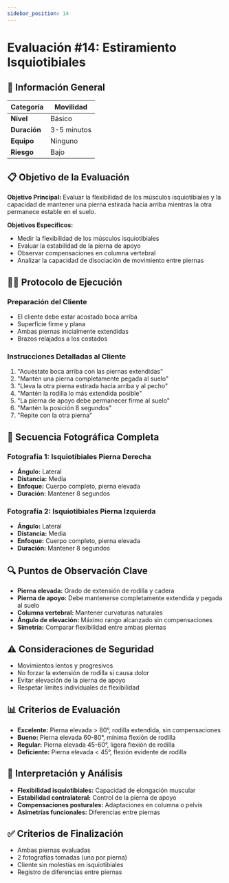 ```yaml
---
sidebar_position: 14
---
```


# Evaluación #14: Estiramiento Isquiotibiales

## 🎯 Información General
| **Categoría** | Movilidad |
|---|---|
| **Nivel** | Básico |
| **Duración** | 3-5 minutos |
| **Equipo** | Ninguno |
| **Riesgo** | Bajo |

## 📋 Objetivo de la Evaluación
**Objetivo Principal:** Evaluar la flexibilidad de los músculos isquiotibiales y la capacidad de mantener una pierna estirada hacia arriba mientras la otra permanece estable en el suelo.

**Objetivos Específicos:**
- Medir la flexibilidad de los músculos isquiotibiales
- Evaluar la estabilidad de la pierna de apoyo
- Observar compensaciones en columna vertebral
- Analizar la capacidad de disociación de movimiento entre piernas

## 🏃‍♂️ Protocolo de Ejecución

### **Preparación del Cliente**
- El cliente debe estar acostado boca arriba
- Superficie firme y plana
- Ambas piernas inicialmente extendidas
- Brazos relajados a los costados

### **Instrucciones Detalladas al Cliente**
1. "Acuéstate boca arriba con las piernas extendidas"
2. "Mantén una pierna completamente pegada al suelo"
3. "Lleva la otra pierna estirada hacia arriba y al pecho"
4. "Mantén la rodilla lo más extendida posible"
5. "La pierna de apoyo debe permanecer firme al suelo"
6. "Mantén la posición 8 segundos"
7. "Repite con la otra pierna"

## 📸 Secuencia Fotográfica Completa

### **Fotografía 1: Isquiotibiales Pierna Derecha**
- **Ángulo:** Lateral
- **Distancia:** Media
- **Enfoque:** Cuerpo completo, pierna elevada
- **Duración:** Mantener 8 segundos

### **Fotografía 2: Isquiotibiales Pierna Izquierda**
- **Ángulo:** Lateral
- **Distancia:** Media
- **Enfoque:** Cuerpo completo, pierna elevada
- **Duración:** Mantener 8 segundos

## 🔍 Puntos de Observación Clave
- **Pierna elevada:** Grado de extensión de rodilla y cadera
- **Pierna de apoyo:** Debe mantenerse completamente extendida y pegada al suelo
- **Columna vertebral:** Mantener curvaturas naturales
- **Ángulo de elevación:** Máximo rango alcanzado sin compensaciones
- **Simetría:** Comparar flexibilidad entre ambas piernas

## ⚠️ Consideraciones de Seguridad
- Movimientos lentos y progresivos
- No forzar la extensión de rodilla si causa dolor
- Evitar elevación de la pierna de apoyo
- Respetar límites individuales de flexibilidad

## 📊 Criterios de Evaluación
- **Excelente:** Pierna elevada &gt; 80°, rodilla extendida, sin compensaciones
- **Bueno:** Pierna elevada 60-80°, mínima flexión de rodilla
- **Regular:** Pierna elevada 45-60°, ligera flexión de rodilla
- **Deficiente:** Pierna elevada &lt; 45°, flexión evidente de rodilla

## 🎯 Interpretación y Análisis
- **Flexibilidad isquiotibiales:** Capacidad de elongación muscular
- **Estabilidad contralateral:** Control de la pierna de apoyo
- **Compensaciones posturales:** Adaptaciones en columna o pelvis
- **Asimetrías funcionales:** Diferencias entre piernas

## ✅ Criterios de Finalización
- Ambas piernas evaluadas
- 2 fotografías tomadas (una por pierna)
- Cliente sin molestias en isquiotibiales
- Registro de diferencias entre piernas
